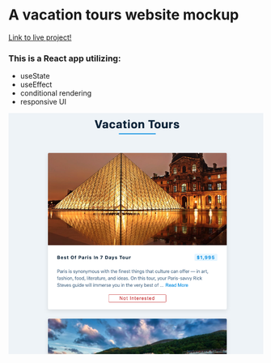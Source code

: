 # A vacation tours website mockup

[Link to live project!](https://mwomack-react-tours-2.netlify.app/)

### This is a React app utilizing:

- useState
- useEffect
- conditional rendering
- responsive UI

![photo](./images/tours-app-image.png)

